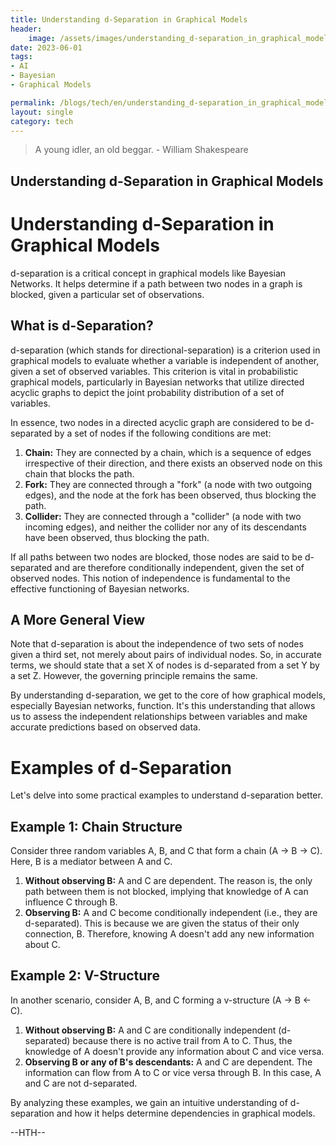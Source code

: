 ```yaml
---
title: Understanding d-Separation in Graphical Models
header:
    image: /assets/images/understanding_d-separation_in_graphical_models.jpg
date: 2023-06-01
tags:
- AI
- Bayesian
- Graphical Models

permalink: /blogs/tech/en/understanding_d-separation_in_graphical_models
layout: single
category: tech
---
```

> A young idler, an old beggar. - William Shakespeare

## Understanding d-Separation in Graphical Models
# Understanding d-Separation in Graphical Models

d-separation is a critical concept in graphical models like Bayesian Networks. It helps determine if a path between two nodes in a graph is blocked, given a particular set of observations.

## What is d-Separation?

d-separation (which stands for directional-separation) is a criterion used in graphical models to evaluate whether a variable is independent of another, given a set of observed variables. This criterion is vital in probabilistic graphical models, particularly in Bayesian networks that utilize directed acyclic graphs to depict the joint probability distribution of a set of variables.

In essence, two nodes in a directed acyclic graph are considered to be d-separated by a set of nodes if the following conditions are met:

1. **Chain:** They are connected by a chain, which is a sequence of edges irrespective of their direction, and there exists an observed node on this chain that blocks the path.
2. **Fork:** They are connected through a "fork" (a node with two outgoing edges), and the node at the fork has been observed, thus blocking the path.
3. **Collider:** They are connected through a "collider" (a node with two incoming edges), and neither the collider nor any of its descendants have been observed, thus blocking the path.

If all paths between two nodes are blocked, those nodes are said to be d-separated and are therefore conditionally independent, given the set of observed nodes. This notion of independence is fundamental to the effective functioning of Bayesian networks.

## A More General View

Note that d-separation is about the independence of two sets of nodes given a third set, not merely about pairs of individual nodes. So, in accurate terms, we should state that a set X of nodes is d-separated from a set Y by a set Z. However, the governing principle remains the same.

By understanding d-separation, we get to the core of how graphical models, especially Bayesian networks, function. It's this understanding that allows us to assess the independent relationships between variables and make accurate predictions based on observed data.



# Examples of d-Separation

Let's delve into some practical examples to understand d-separation better.

## Example 1: Chain Structure

Consider three random variables A, B, and C that form a chain (A -> B -> C). Here, B is a mediator between A and C.

1. **Without observing B:** A and C are dependent. The reason is, the only path between them is not blocked, implying that knowledge of A can influence C through B.
2. **Observing B:** A and C become conditionally independent (i.e., they are d-separated). This is because we are given the status of their only connection, B. Therefore, knowing A doesn't add any new information about C.

## Example 2: V-Structure

In another scenario, consider A, B, and C forming a v-structure (A -> B <- C).

1. **Without observing B:** A and C are conditionally independent (d-separated) because there is no active trail from A to C. Thus, the knowledge of A doesn't provide any information about C and vice versa.
2. **Observing B or any of B's descendants:** A and C are dependent. The information can flow from A to C or vice versa through B. In this case, A and C are not d-separated.

By analyzing these examples, we gain an intuitive understanding of d-separation and how it helps determine dependencies in graphical models.


--HTH--
